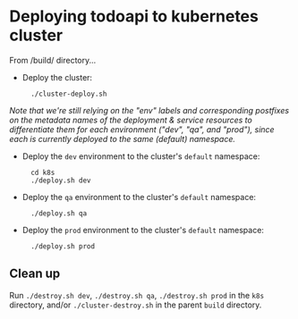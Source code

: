 # Deploying todoapi to kubernetes cluster

From /build/ directory...

* Deploy the cluster:

        ./cluster-deploy.sh

*Note that we're still relying on the "env" labels and corresponding postfixes on the metadata names of the deployment & service resources to differentiate them for each environment ("dev", "qa", and "prod"), since each is currently deployed to the same (default) namespace.*

* Deploy the `dev` environment to the cluster's `default` namespace:

        cd k8s
        ./deploy.sh dev

* Deploy the `qa` environment to the cluster's `default` namespace:

        ./deploy.sh qa

* Deploy the `prod` environment to the cluster's `default` namespace:

        ./deploy.sh prod

## Clean up

Run `./destroy.sh dev`, `./destroy.sh qa`, `./destroy.sh prod` in the `k8s` directory, and/or `./cluster-destroy.sh` in the parent `build` directory.
